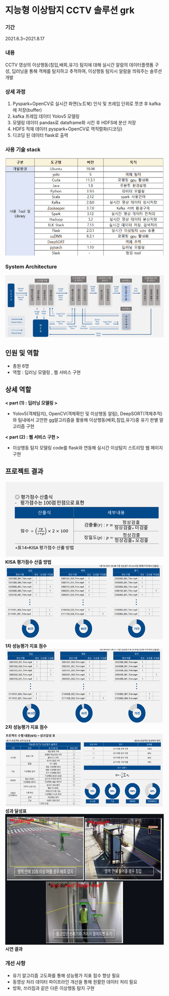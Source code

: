 
 # 지능형 이상탐지 CCTV 솔루션 grk
 
 ### 기간  
 2021.6.3~2021.8.17  
 
 ### 내용   
 CCTV 영상의 이상행동(침입,배회,유기) 탐지에 대해 실시간 알람의 데이터플랫폼 구성, 딥러닝을 통해 객체를 탐지하고 추적하여, 이상행동 탐지시 알람을 띄워주는 솔루션 개발  
 
 ### 상세 과정
 1. Pyspark+OpenCV로 실시간 화면(노트북) 인식 및 프레임 단위로 쪼갠 후 kafka에 저장(buffer)
 2. kafka 프레임 데이터 Yolov5 모델링
 3. 모델링 데이터 pandas로 dataframe화 시킨 후 HDFS에 분산 저장
 4. HDFS 적재 데이터 pyspark+OpenCV로 역직렬화(디코딩)
 5. 디코딩 된 데이터 flask로 출력
 
 ### 사용 기술 stack
 
 ![image](./data/stack.png)


### System Architecture  

 ![image](./data/arc.png)    



## 인원 및 역할  
  - 총원 6명 
  - 역할 : 딥러닝 모델링 , 웹 서비스 구현
## 상세 역할
  
  **< part (1) : 딥러닝 모델링 >**  
   - Yolov5(객체탐지), OpenCV(객체확인 및 이상행동 알림), DeepSORT(객체추적)와 팀내에서 고안한 gg알고리즘을 활용해 이상행동(배회,침입,유기)중 유기 판별 알고리즘 구현  
   
  **< part (2) : 웹 서비스 구현 >**   
   - 이상행동 탐지 모델링 code를 flask와 연동해 실시간 이상탐지 스트리밍 웹 페이지 구현  

## 프로젝트 결과

![image](./data/res1.png)  
**KISA 평가점수 산출 방법**  
![image](./data/res2.png)  
**1차 성능평가 지표 점수**  
![image](./data/res3.png)  
**2차 성능평가 지표 점수**  
![image](./data/res4.png)  
**성과 달성표**  
![image](./data/res.png)  
**시연 결과**  


### 개선 사항
- 유기 알고리즘 고도화를 통해 성능평가 지표 점수 향상 필요
- 동영상 처리 데이터 파이프라인 개선을 통해 원활한 데이터 처리 필요 
- 방화, 쓰러짐과 같은 다른 이상행동 탐지 구현

